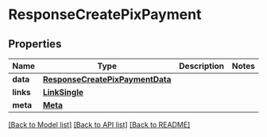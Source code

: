 # ResponseCreatePixPayment

## Properties
Name | Type | Description | Notes
------------ | ------------- | ------------- | -------------
**data** | [**ResponseCreatePixPaymentData**](ResponseCreatePixPaymentData.md) |  | 
**links** | [**LinkSingle**](LinkSingle.md) |  | 
**meta** | [**Meta**](Meta.md) |  | 

[[Back to Model list]](../README.md#documentation-for-models) [[Back to API list]](../README.md#documentation-for-api-endpoints) [[Back to README]](../README.md)

